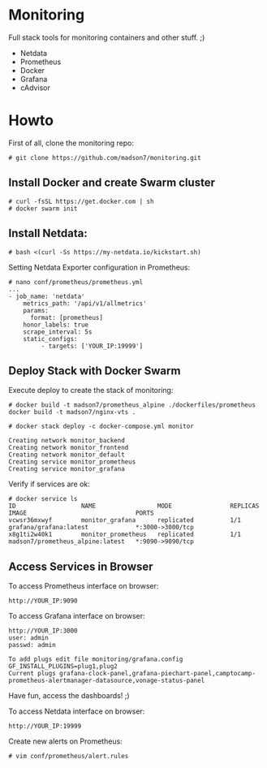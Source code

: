 # Monitoring
Full stack tools for monitoring containers and other stuff. ;)
- Netdata
- Prometheus
- Docker
- Grafana
- cAdvisor

# Howto
First of all, clone the monitoring repo:
```
# git clone https://github.com/madson7/monitoring.git
```

## Install Docker and create Swarm cluster
```
# curl -fsSL https://get.docker.com | sh
# docker swarm init
```

## Install Netdata:
```
# bash <(curl -Ss https://my-netdata.io/kickstart.sh)
```

Setting Netdata Exporter configuration in Prometheus:
```
# nano conf/prometheus/prometheus.yml
...
- job_name: 'netdata'
    metrics_path: '/api/v1/allmetrics'
    params:
      format: [prometheus]
    honor_labels: true
    scrape_interval: 5s
    static_configs:
         - targets: ['YOUR_IP:19999']
```



## Deploy Stack with Docker Swarm

Execute deploy to create the stack of monitoring:
```
# docker build -t madson7/prometheus_alpine ./dockerfiles/prometheus
docker build -t madson7/nginx-vts .

# docker stack deploy -c docker-compose.yml monitor

Creating network monitor_backend
Creating network monitor_frontend
Creating network monitor_default
Creating service monitor_prometheus
Creating service monitor_grafana
```

Verify if services are ok:
```
# docker service ls
ID                  NAME                 MODE                REPLICAS            IMAGE                              PORTS
vcwsr36mxwyf        monitor_grafana      replicated          1/1                 grafana/grafana:latest             *:3000->3000/tcp
x8g1ti2w40k1        monitor_prometheus   replicated          1/1                 madson7/prometheus_alpine:latest   *:9090->9090/tcp
```
## Access Services in Browser

To access Prometheus interface on browser:
```
http://YOUR_IP:9090
```

To access Grafana interface on browser:
```
http://YOUR_IP:3000
user: admin
passwd: admin

To add plugs edit file monitoring/grafana.config
GF_INSTALL_PLUGINS=plug1,plug2
Current plugs grafana-clock-panel,grafana-piechart-panel,camptocamp-prometheus-alertmanager-datasource,vonage-status-panel
```
Have fun, access the dashboards! ;)

To access Netdata interface on browser:
```
http://YOUR_IP:19999
```
Create new alerts on Prometheus:
```
# vim conf/prometheus/alert.rules
```
